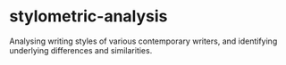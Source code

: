 # stylometric-analysis

Analysing writing styles of various contemporary writers, and identifying underlying differences and similarities.
